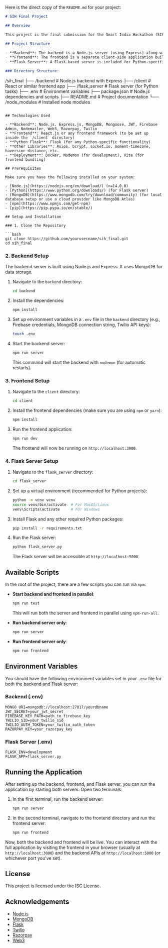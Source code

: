 Here is the direct copy of the `README.md` for your project:

```markdown
# SIH Final Project

## Overview

This project is the final submission for the Smart India Hackathon (SIH). The application combines both frontend and backend components, utilizing several technologies like Node.js, Flask, MongoDB, Web3, Firebase, and more. The goal of the project is to provide a seamless experience for users through a web interface and a set of API endpoints.

## Project Structure

- **Backend**: The backend is a Node.js server (using Express) along with MongoDB for data storage and various integrations like Razorpay for payment processing, Twilio for SMS notifications, and Web3 for blockchain-related functionality. 
- **Frontend**: The frontend is a separate client-side application built with modern JavaScript frameworks. It communicates with the backend via API endpoints.
- **Flask Server**: A Flask-based server is included for Python-specific tasks or data processing.

### Directory Structure:

```
/sih_final
  ├── /backend                 # Node.js backend with Express
  ├── /client                  # React or similar frontend app
  ├── /flask_server             # Flask server (for Python tasks)
  ├── .env                     # Environment variables
  ├── package.json             # Node.js dependencies and scripts
  ├── README.md                # Project documentation
  └── /node_modules            # Installed node modules
```

## Technologies Used

- **Backend**: Node.js, Express.js, MongoDB, Mongoose, JWT, Firebase Admin, Nodemailer, Web3, Razorpay, Twilio
- **Frontend**: React.js or any frontend framework (to be set up inside the `/client` directory)
- **Python Flask**: Flask (for any Python-specific functionality)
- **Other Libraries**: Axios, bcrypt, socket.io, moment-timezone, haversine-distance, etc.
- **Deployment**: Docker, Nodemon (for development), Vite (for frontend bundling)

## Prerequisites

Make sure you have the following installed on your system:

- [Node.js](https://nodejs.org/en/download/) (>=14.0.0)
- [Python](https://www.python.org/downloads/) (for Flask server)
- [MongoDB](https://www.mongodb.com/try/download/community) (for local database setup or use a cloud provider like MongoDB Atlas)
- [npm](https://www.npmjs.com/get-npm)
- [pip](https://pip.pypa.io/en/stable/)

## Setup and Installation

### 1. Clone the Repository

```bash
git clone https://github.com/yourusername/sih_final.git
cd sih_final
```

### 2. Backend Setup

The backend server is built using Node.js and Express. It uses MongoDB for data storage.

1. Navigate to the `backend` directory:
   ```bash
   cd backend
   ```

2. Install the dependencies:
   ```bash
   npm install
   ```

3. Set up environment variables in a `.env` file in the `backend` directory (e.g., Firebase credentials, MongoDB connection string, Twilio API keys):
   ```bash
   touch .env
   ```

4. Start the backend server:
   ```bash
   npm run server
   ```

   This command will start the backend with `nodemon` (for automatic restarts).

### 3. Frontend Setup

1. Navigate to the `client` directory:
   ```bash
   cd client
   ```

2. Install the frontend dependencies (make sure you are using `npm` or `yarn`):
   ```bash
   npm install
   ```

3. Run the frontend application:
   ```bash
   npm run dev
   ```

   The frontend will now be running on `http://localhost:3000`.

### 4. Flask Server Setup

1. Navigate to the `flask_server` directory:
   ```bash
   cd flask_server
   ```

2. Set up a virtual environment (recommended for Python projects):
   ```bash
   python -m venv venv
   source venv/bin/activate  # For MacOS/Linux
   venv\Scripts\activate     # For Windows
   ```

3. Install Flask and any other required Python packages:
   ```bash
   pip install -r requirements.txt
   ```

4. Run the Flask server:
   ```bash
   python flask_server.py
   ```

   The Flask server will be accessible at `http://localhost:5000`.

## Available Scripts

In the root of the project, there are a few scripts you can run via `npm`:

- **Start backend and frontend in parallel**:
  ```bash
  npm run test
  ```

  This will run both the server and frontend in parallel using `npm-run-all`.

- **Run backend server only**:
  ```bash
  npm run server
  ```

- **Run frontend server only**:
  ```bash
  npm run frontend
  ```

## Environment Variables

You should have the following environment variables set in your `.env` file for both the backend and Flask server:

### Backend (.env)

```env
MONGO_URI=mongodb://localhost:27017/yourdbname
JWT_SECRET=your_jwt_secret
FIREBASE_KEY_PATH=path_to_firebase_key
TWILIO_SID=your_twilio_sid
TWILIO_AUTH_TOKEN=your_twilio_auth_token
RAZORPAY_KEY=your_razorpay_key
```

### Flask Server (.env)

```env
FLASK_ENV=development
FLASK_APP=flask_server.py
```

## Running the Application

After setting up the backend, frontend, and Flask server, you can run the application by starting both servers. Open two terminals:

1. In the first terminal, run the backend server:
   ```bash
   npm run server
   ```

2. In the second terminal, navigate to the frontend directory and run the frontend server:
   ```bash
   npm run frontend
   ```

Now, both the backend and frontend will be live. You can interact with the full application by visiting the frontend in your browser (usually at `http://localhost:3000`) and the backend APIs at `http://localhost:5000` (or whichever port you've set).

## License

This project is licensed under the ISC License.

## Acknowledgements

- [Node.js](https://nodejs.org/en/)
- [MongoDB](https://www.mongodb.com/)
- [Flask](https://flask.palletsprojects.com/)
- [Twilio](https://www.twilio.com/)
- [Razorpay](https://razorpay.com/)
- [Web3](https://web3js.readthedocs.io/)
```